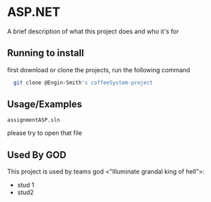 
#    ASP.NET

A brief description of what this project does and who it's for


## Running to install

first download or clone the projects, run the following command

```bash
  git clone @Engin-Smith's coffeeSystem-project

```


## Usage/Examples

```
assignmentASP.sln
```
please try to open that file


## Used By GOD

This project is used by teams god <"Illuminate grandal king of hell">:

- stud 1
- stud2

